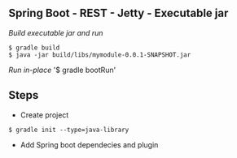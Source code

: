 ## Spring Boot - REST  - Jetty - Executable jar

*Build executable jar and run*
```
$ gradle build
$ java -jar build/libs/mymodule-0.0.1-SNAPSHOT.jar
```
*Run in-place* 
'$ gradle bootRun'


## Steps
* Create project
```
$ gradle init --type=java-library
```
* Add Spring boot dependecies and plugin
